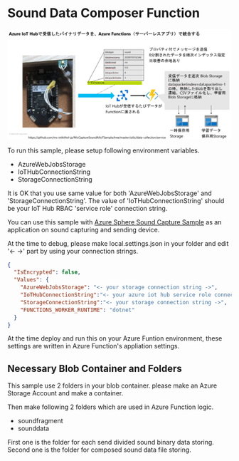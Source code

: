 # Sound Data Composer Function 
![overview](../../../images/DataComposerFunction.PNG)

To run this sample, please setup following environment variables.  

- AzureWebJobsStorage
- IoTHubConnectionString
- StorageConnectionString

It is OK that you use same value for both 'AzureWebJobsStorage' and 'StorageConnectionString'.
The value of 'IoTHubConnectionString' should be your IoT Hub RBAC 'service role' connection string. 

You can use this sample with [Azure Sphere Sound Capture Sample](https://github.com/ms-iotkithol-jp/azure-sphere-thief-detector) as an application on sound capturing and sending device.

At the time to debug, please make local.settings.json in your folder and edit '<- ->' part by using your connection strings.

```json
{
  "IsEncrypted": false,
  "Values": {
    "AzureWebJobsStorage": "<- your storage connection string ->",
    "IoTHubConnectionString":"<- your azure iot hub service role connection string ->",
    "StorageConnectionString":"<- your storage connection string ->",
    "FUNCTIONS_WORKER_RUNTIME": "dotnet"
  }
}
```

At the time deploy and run this on your Azure Funtion environment, these settings are written in Azure Function's appliation settings.

## Necessary Blob Container and Folders  
This sample use 2 folders in your blob container. please make an Azure Storage Account and make a container. 

Then make following 2 folders which are used in Azure Function logic.  
- soundfragment
- sounddata

First one is the folder for each send divided sound binary data storing.
Second one is the folder for composed sound data file storing.
